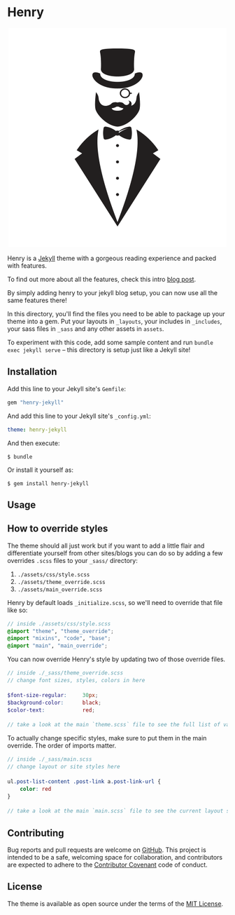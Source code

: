 # Henry

<p align="center"><img src="assets/img/henry.png"></p>

Henry is a [Jekyll](https://jekyllrb.com/) theme with a gorgeous reading experience and packed with features. 

To find out more about all the features, check this intro [blog post](https://blog.jkl.gg/henry-jekyll-theme/).

By simply adding henry to your jekyll blog setup, you can now use all the same features there! 

In this directory, you'll find the files you need to be able to package up your theme into a gem. Put your layouts in `_layouts`, your includes in `_includes`, your sass files in `_sass` and any other assets in `assets`.

To experiment with this code, add some sample content and run `bundle exec jekyll serve` – this directory is setup just like a Jekyll site!

## Installation

Add this line to your Jekyll site's `Gemfile`:

```ruby
gem "henry-jekyll"
```

And add this line to your Jekyll site's `_config.yml`:

```yaml
theme: henry-jekyll
```

And then execute:

    $ bundle

Or install it yourself as:

    $ gem install henry-jekyll

## Usage

## How to override styles

The theme should all just work but if you want to add a little flair and differentiate yourself from other sites/blogs you can do so by adding a few overrides `.scss` files to your `_sass/` directory:

1. `./assets/css/style.scss`
2. `./assets/theme_override.scss`
3. `./assets/main_override.scss`

Henry by default loads `_initialize.scss`, so we'll need to override that file like so: 

```scss
// inside ./assets/css/style.scss
@import "theme", "theme_override";
@import "mixins", "code", "base";
@import "main", "main_override";
```

You can now override Henry's style by updating two of those override files.

```scss
// inside ./_sass/theme_override.scss
// change font sizes, styles, colors in here

$font-size-regular:     30px;
$background-color:      black;
$color-text:            red;

// take a look at the main `theme.scss` file to see the full list of variables you can customize
```

To actually change specific styles, make sure to put them in the main override. The order of imports matter.

```scss
// inside ./_sass/main.scss
// change layout or site styles here

ul.post-list-content .post-link a.post-link-url {
    color: red
}

// take a look at the main `main.scss` file to see the current layout styles
```

## Contributing

Bug reports and pull requests are welcome on [GitHub](https://github.com/kaushikgopal/henry-jekyll). This project is intended to be a safe, welcoming space for collaboration, and contributors are expected to adhere to the [Contributor Covenant](http://contributor-covenant.org) code of conduct.

## License

The theme is available as open source under the terms of the [MIT License](https://opensource.org/licenses/MIT).

